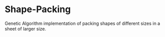 # Shape-Packing
Genetic Algorithm implementation of packing shapes of different sizes in a sheet of larger size.
